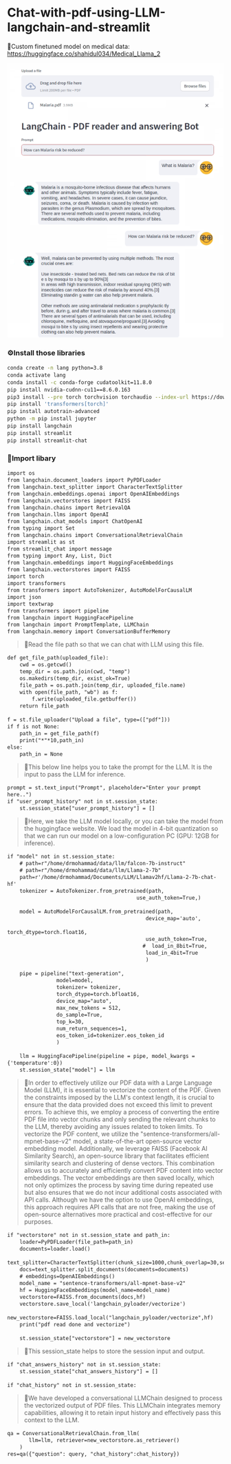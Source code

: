 # Chat-with-pdf-using-LLM-langchain-and-streamlit
🚀Custom finetuned model on medical data:  https://huggingface.co/shahidul034/Medical_Llama_2

![Interface](https://github.com/shahidul034/Chat-with-pdf-using-LLM-langchain-and-streamlit/blob/main/image.png)
### ⚙️Install those libraries
```bash
conda create -n lang python=3.8
conda activate lang
conda install -c conda-forge cudatoolkit=11.8.0
pip install nvidia-cudnn-cu11==8.6.0.163
pip3 install --pre torch torchvision torchaudio --index-url https://download.pytorch.org/whl/nightly/cu121
pip install 'transformers[torch]'
pip install autotrain-advanced
python -m pip install jupyter
pip install langchain
pip install streamlit
pip install streamlit-chat
```
### 🎯Import libary
```
import os
from langchain.document_loaders import PyPDFLoader
from langchain.text_splitter import CharacterTextSplitter
from langchain.embeddings.openai import OpenAIEmbeddings
from langchain.vectorstores import FAISS
from langchain.chains import RetrievalQA
from langchain.llms import OpenAI
from langchain.chat_models import ChatOpenAI
from typing import Set
from langchain.chains import ConversationalRetrievalChain
import streamlit as st
from streamlit_chat import message
from typing import Any, List, Dict
from langchain.embeddings import HuggingFaceEmbeddings
from langchain.vectorstores import FAISS
import torch
import transformers
from transformers import AutoTokenizer, AutoModelForCausalLM
import json
import textwrap
from transformers import pipeline
from langchain import HuggingFacePipeline
from langchain import PromptTemplate, LLMChain
from langchain.memory import ConversationBufferMemory
```

> 🎯Read the file path so that we can chat with LLM using this file. 

```
def get_file_path(uploaded_file):
    cwd = os.getcwd()
    temp_dir = os.path.join(cwd, "temp")
    os.makedirs(temp_dir, exist_ok=True)
    file_path = os.path.join(temp_dir, uploaded_file.name)
    with open(file_path, "wb") as f:
        f.write(uploaded_file.getbuffer())
    return file_path

f = st.file_uploader("Upload a file", type=(["pdf"]))
if f is not None:
    path_in = get_file_path(f)
    print("*"*10,path_in)
else:
    path_in = None
```
> 🎯This below line helps you to take the prompt for the LLM. It is the input to pass the LLM for inference.
```
prompt = st.text_input("Prompt", placeholder="Enter your prompt here..")
if "user_prompt_history" not in st.session_state:
    st.session_state["user_prompt_history"] = []
```
> 🎯Here, we take the LLM model locally, or you can take the model from the huggingface website. We load the model in 4-bit quantization so that we can run our model on a low-configuration PC (GPU: 12GB for inference).

```
if "model" not in st.session_state:
    # path=r"/home/drmohammad/data/llm/falcon-7b-instruct"
    # path=r"/home/drmohammad/data/llm/Llama-2-7b"
    path=r'/home/drmohammad/Documents/LLM/Llamav2hf/Llama-2-7b-chat-hf'
    tokenizer = AutoTokenizer.from_pretrained(path,
                                          use_auth_token=True,)

    model = AutoModelForCausalLM.from_pretrained(path,
                                             device_map='auto',
                                             torch_dtype=torch.float16,
                                             use_auth_token=True,
                                            #  load_in_8bit=True,
                                             load_in_4bit=True
                                             )

    pipe = pipeline("text-generation",
                model=model,
                tokenizer= tokenizer,
                torch_dtype=torch.bfloat16,
                device_map="auto",
                max_new_tokens = 512,
                do_sample=True,
                top_k=30,
                num_return_sequences=1,
                eos_token_id=tokenizer.eos_token_id
                )
    
    llm = HuggingFacePipeline(pipeline = pipe, model_kwargs = {'temperature':0})
    st.session_state["model"] = llm
```
> 🎯In order to effectively utilize our PDF data with a Large Language Model (LLM), it is essential to vectorize the content of the PDF. Given the constraints imposed by the LLM's context length, it is crucial to ensure that the data provided does not exceed this limit to prevent errors. To achieve this, we employ a process of converting the entire PDF file into vector chunks and only sending the relevant chunks to the LLM, thereby avoiding any issues related to token limits. To vectorize the PDF content, we utilize the "sentence-transformers/all-mpnet-base-v2" model, a state-of-the-art open-source vector embedding model. Additionally, we leverage FAISS (Facebook AI Similarity Search), an open-source library that facilitates efficient similarity search and clustering of dense vectors. This combination allows us to accurately and efficiently convert PDF content into vector embeddings. The vector embeddings are then saved locally, which not only optimizes the process by saving time during repeated use but also ensures that we do not incur additional costs associated with API calls. Although we have the option to use OpenAI embeddings, this approach requires API calls that are not free, making the use of open-source alternatives more practical and cost-effective for our purposes.
```
if "vectorstore" not in st.session_state and path_in:
    loader=PyPDFLoader(file_path=path_in)
    documents=loader.load()
    text_splitter=CharacterTextSplitter(chunk_size=1000,chunk_overlap=30,separator="\n")
    docs=text_splitter.split_documents(documents=documents)
    # embeddings=OpenAIEmbeddings()
    model_name = "sentence-transformers/all-mpnet-base-v2"
    hf = HuggingFaceEmbeddings(model_name=model_name)
    vectorstore=FAISS.from_documents(docs,hf)
    vectorstore.save_local('langchain_pyloader/vectorize')
    new_vectorstore=FAISS.load_local("langchain_pyloader/vectorize",hf)
    print("pdf read done and vectorize")
     
    st.session_state["vectorstore"] = new_vectorstore
```
> 🎯This session_state helps to store the session input and output.
```
if "chat_answers_history" not in st.session_state:
    st.session_state["chat_answers_history"] = []

if "chat_history" not in st.session_state:
```
> 🎯We have developed a conversational LLMChain designed to process the vectorized output of PDF files. This LLMChain integrates memory capabilities, allowing it to retain input history and effectively pass this context to the LLM.
```
qa = ConversationalRetrievalChain.from_llm(
       llm=llm, retriever=new_vectorstore.as_retriever()
    )
res=qa({"question": query, "chat_history":chat_history})
```
